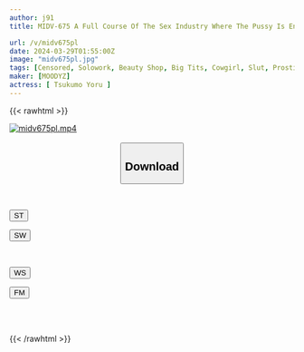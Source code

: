 ```yaml
---
author: j91
title: MIDV-675 A Full Course Of The Sex Industry Where The Pussy Is Engulfed Tightly, The Pussy Is Sucked Tightly, And The Pussy Is Completely Exposed.

url: /v/midv675pl
date: 2024-03-29T01:55:00Z
image: "midv675pl.jpg"
tags: [Censored, Solowork, Beauty Shop, Big Tits, Cowgirl, Slut, Prostitutes	]
maker: [MOODYZ]
actress: [ Tsukumo Yoru ]
---
```



{{< rawhtml >}}

<div class="video" data-videoid="0ewyMWmeo2tb9zm">
    <a href="javascript:;">
        <img src="/v/midv675pl/midv675pl.jpg" width="WIDTH" height="HEIGHT" alt="midv675pl.mp4" loading="lazy">
    </a>
</div>

<script type="text/javascript" src="https://j91.asia/asset/on-demand-st.js"></script>

<br>
  <link rel="stylesheet" href="https://j91.asia/asset/bs5.css">
  
  <center>
  <button class="btn btn-primary" type="button" data-bs-toggle="collapse" data-bs-target=".multi-collapse" aria-expanded="false" aria-controls="multiCollapseExample1 multiCollapseExample2"><h2>Download</h2></button></center>
</p>
<div class="row">
  <div class="col">
    <div class="collapse multi-collapse" id="multiCollapseExample1">
      <div class="card card-body">
	      	      <br>
<div class="buttons">  
<p><a href="https://streamtape.to/v/0ewyMWmeo2tb9zm" target="_blank"><button class="btn-hover color-3"><i class="fa fa-download"></i> ST</button></a></p>
<p><a href="https://asnwish.com/7vm8smn0iqt2" target="_blank"><button class="btn-hover color-2"><i class="fa fa-download"></i> SW</button></a></p></div>
    </div>
  </div>
</div>
  <div class="col">
    <div class="collapse multi-collapse" id="multiCollapseExample2">
      <div class="card card-body">
	      <br>
<div class="buttons">
<p><a href="https://wolfstream.tv/ntw2f7j1ayx7"><button class="btn-hover color-9"><i class="fa fa-download"></i> WS</button></a></p>
<p><a href="https://filemoon.sx/d/niyrmxg205y2"><button class="btn-hover color-8"><i class="fa fa-download"></i> FM</button></a></p></div>
<br><br>
      </div>
    </div>
  </div>
</div>

{{< /rawhtml >}}